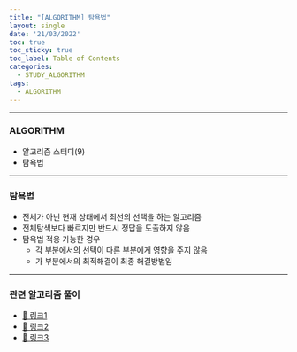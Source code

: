 ```yaml
---
title: "[ALGORITHM] 탐욕법"
layout: single
date: '21/03/2022'
toc: true
toc_sticky: true
toc_label: Table of Contents
categories:
  - STUDY_ALGORITHM
tags:
  - ALGORITHM
---
```


---
### ALGORITHM
* 알고리즘 스터디(9)
* 탐욕법
    
---

### 탐욕법
* 전체가 아닌 현재 상태에서 최선의 선택을 하는 알고리즘
* 전체탐색보다 빠르지만 반드시 정답을 도출하지 않음
* 탐욕법 적용 가능한 경우
    * 각 부분에서의 선택이 다른 부분에게 영향을 주지 않음
    * 가 부분에서의 최적해결이 최종 해결방법임

---

### 관련 알고리즘 풀이
* [🔗 링크1](https://carl020958.github.io/programmers/programmers_coding_test(6)/#체육복)
* [🔗 링크2](https://carl020958.github.io/boj/boj(12))
* [🔗 링크3](https://carl020958.github.io/programmers/programmers_coding_test(9)/#구명보트)